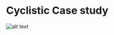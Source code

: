 # Cyclistic Case study
              
![alt text](https://public.tableau.com/views/CasestudyofCyclisticbike-share/Dashboard1?:language=zh-CN&:display_count=n&:origin=viz_share_link)
